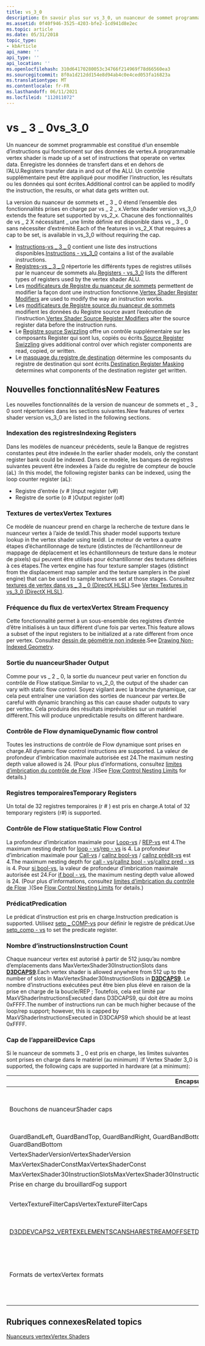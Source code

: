 ```yaml
---
title: vs_3_0
description: En savoir plus sur vs_3_0, un nuanceur de sommet programmable, qui est constitué d’un ensemble d’instructions qui fonctionnent sur des données de vertex.
ms.assetid: 0f40f946-3525-4203-bfe2-1cd941d8e2ec
ms.topic: article
ms.date: 05/31/2018
topic_type:
- kbArticle
api_name: ''
api_type: ''
api_location: ''
ms.openlocfilehash: 310d64170280053c34766f214969f78d66560ea3
ms.sourcegitcommit: 8f0a1d212dd154e8d94ab4c0e4ced053fa16823a
ms.translationtype: MT
ms.contentlocale: fr-FR
ms.lasthandoff: 06/11/2021
ms.locfileid: "112011072"
---
```

# <a name="vs_3_0"></a><span data-ttu-id="74204-103">vs \_ 3 \_ 0</span><span class="sxs-lookup"><span data-stu-id="74204-103">vs\_3\_0</span></span>

<span data-ttu-id="74204-104">Un nuanceur de sommet programmable est constitué d’un ensemble d’instructions qui fonctionnent sur des données de vertex.</span><span class="sxs-lookup"><span data-stu-id="74204-104">A programmable vertex shader is made up of a set of instructions that operate on vertex data.</span></span> <span data-ttu-id="74204-105">Enregistre les données de transfert dans et en dehors de l’ALU.</span><span class="sxs-lookup"><span data-stu-id="74204-105">Registers transfer data in and out of the ALU.</span></span> <span data-ttu-id="74204-106">Un contrôle supplémentaire peut être appliqué pour modifier l’instruction, les résultats ou les données qui sont écrites.</span><span class="sxs-lookup"><span data-stu-id="74204-106">Additional control can be applied to modify the instruction, the results, or what data gets written out.</span></span>

<span data-ttu-id="74204-107">La version du nuanceur de sommets et \_ 3 \_ 0 étend l’ensemble des fonctionnalités prises en charge par vs \_ 2 \_ x.</span><span class="sxs-lookup"><span data-stu-id="74204-107">Vertex shader version vs\_3\_0 extends the feature set supported by vs\_2\_x.</span></span> <span data-ttu-id="74204-108">Chacune des fonctionnalités de vs \_ 2 X nécessitant \_ une limite définie est disponible dans vs \_ 3 \_ 0 sans nécessiter d’extrémité.</span><span class="sxs-lookup"><span data-stu-id="74204-108">Each of the features in vs\_2\_X that requires a cap to be set, is available in vs\_3\_0 without requiring the cap.</span></span>

-   <span data-ttu-id="74204-109">[Instructions-vs \_ 3 \_ 0](dx9-graphics-reference-asm-vs-instructions-vs-3-0.md) contient une liste des instructions disponibles.</span><span class="sxs-lookup"><span data-stu-id="74204-109">[Instructions - vs\_3\_0](dx9-graphics-reference-asm-vs-instructions-vs-3-0.md) contains a list of the available instructions.</span></span>
-   <span data-ttu-id="74204-110">[Registres-vs \_ 3 \_ 0](dx9-graphics-reference-asm-vs-registers-vs-3-0.md) répertorie les différents types de registres utilisés par le nuanceur de sommets alu.</span><span class="sxs-lookup"><span data-stu-id="74204-110">[Registers - vs\_3\_0](dx9-graphics-reference-asm-vs-registers-vs-3-0.md) lists the different types of registers used by the vertex shader ALU.</span></span>
-   <span data-ttu-id="74204-111">Les [modificateurs de Registre du nuanceur de sommets](dx9-graphics-reference-asm-vs-registers-modifiers.md) permettent de modifier la façon dont une instruction fonctionne.</span><span class="sxs-lookup"><span data-stu-id="74204-111">[Vertex Shader Register Modifiers](dx9-graphics-reference-asm-vs-registers-modifiers.md) are used to modify the way an instruction works.</span></span>
-   <span data-ttu-id="74204-112">Les [modificateurs de Registre source du nuanceur de sommets](dx9-graphics-reference-asm-vs-registers-modifiers-source.md) modifient les données du Registre source avant l’exécution de l’instruction.</span><span class="sxs-lookup"><span data-stu-id="74204-112">[Vertex Shader Source Register Modifiers](dx9-graphics-reference-asm-vs-registers-modifiers-source.md) alter the source register data before the instruction runs.</span></span>
-   <span data-ttu-id="74204-113">Le [Registre source Swizzling](dx9-graphics-reference-asm-vs-registers-modifiers-source-swizzling.md) offre un contrôle supplémentaire sur les composants Register qui sont lus, copiés ou écrits.</span><span class="sxs-lookup"><span data-stu-id="74204-113">[Source Register Swizzling](dx9-graphics-reference-asm-vs-registers-modifiers-source-swizzling.md) gives additional control over which register components are read, copied, or written.</span></span>
-   <span data-ttu-id="74204-114">Le [masquage du registre de destination](dx9-graphics-reference-asm-vs-registers-modifiers-masking.md) détermine les composants du registre de destination qui sont écrits.</span><span class="sxs-lookup"><span data-stu-id="74204-114">[Destination Register Masking](dx9-graphics-reference-asm-vs-registers-modifiers-masking.md) determines what components of the destination register get written.</span></span>

## <a name="new-features"></a><span data-ttu-id="74204-115">Nouvelles fonctionnalités</span><span class="sxs-lookup"><span data-stu-id="74204-115">New Features</span></span>

<span data-ttu-id="74204-116">Les nouvelles fonctionnalités de la version de nuanceur de sommets et \_ 3 \_ 0 sont répertoriées dans les sections suivantes.</span><span class="sxs-lookup"><span data-stu-id="74204-116">New features of vertex shader version vs\_3\_0 are listed in the following sections.</span></span>

### <a name="indexing-registers"></a><span data-ttu-id="74204-117">Indexation des registres</span><span class="sxs-lookup"><span data-stu-id="74204-117">Indexing Registers</span></span>

<span data-ttu-id="74204-118">Dans les modèles de nuanceur précédents, seule la Banque de registres constantes peut être indexée.</span><span class="sxs-lookup"><span data-stu-id="74204-118">In the earlier shader models, only the constant register bank could be indexed.</span></span> <span data-ttu-id="74204-119">Dans ce modèle, les banques de registres suivantes peuvent être indexées à l’aide du registre de compteur de boucle (aL) :</span><span class="sxs-lookup"><span data-stu-id="74204-119">In this model, the following register banks can be indexed, using the loop counter register (aL):</span></span>

-   <span data-ttu-id="74204-120">Registre d’entrée (v \# )</span><span class="sxs-lookup"><span data-stu-id="74204-120">Input register (v\#)</span></span>
-   <span data-ttu-id="74204-121">Registre de sortie (o \# )</span><span class="sxs-lookup"><span data-stu-id="74204-121">Output register (o\#)</span></span>

### <a name="vertex-textures"></a><span data-ttu-id="74204-122">Textures de vertex</span><span class="sxs-lookup"><span data-stu-id="74204-122">Vertex Textures</span></span>

<span data-ttu-id="74204-123">Ce modèle de nuanceur prend en charge la recherche de texture dans le nuanceur vertex à l’aide de texldl.</span><span class="sxs-lookup"><span data-stu-id="74204-123">This shader model supports texture lookup in the vertex shader using texldl.</span></span> <span data-ttu-id="74204-124">Le moteur de vertex a quatre étapes d’échantillonnage de texture (distinctes de l’échantillonneur de mappage de déplacement et les échantillonneurs de texture dans le moteur de pixels) qui peuvent être utilisés pour échantillonner des textures définies à ces étapes.</span><span class="sxs-lookup"><span data-stu-id="74204-124">The vertex engine has four texture sampler stages (distinct from the displacement map sampler and the texture samplers in the pixel engine) that can be used to sample textures set at those stages.</span></span> <span data-ttu-id="74204-125">Consultez [textures de vertex dans vs \_ 3 \_ 0 (DirectX HLSL)](/windows/desktop/direct3d9/vertex-textures-in-vs-3-0).</span><span class="sxs-lookup"><span data-stu-id="74204-125">See [Vertex Textures in vs\_3\_0 (DirectX HLSL)](/windows/desktop/direct3d9/vertex-textures-in-vs-3-0).</span></span>

### <a name="vertex-stream-frequency"></a><span data-ttu-id="74204-126">Fréquence du flux de vertex</span><span class="sxs-lookup"><span data-stu-id="74204-126">Vertex Stream Frequency</span></span>

<span data-ttu-id="74204-127">Cette fonctionnalité permet à un sous-ensemble des registres d’entrée d’être initialisés à un taux différent d’une fois par vertex.</span><span class="sxs-lookup"><span data-stu-id="74204-127">This feature allows a subset of the input registers to be initialized at a rate different from once per vertex.</span></span> <span data-ttu-id="74204-128">Consultez [dessin de géométrie non indexée](/windows/desktop/direct3d9/efficiently-drawing-multiple-instances-of-geometry).</span><span class="sxs-lookup"><span data-stu-id="74204-128">See [Drawing Non-Indexed Geometry](/windows/desktop/direct3d9/efficiently-drawing-multiple-instances-of-geometry).</span></span>

### <a name="shader-output"></a><span data-ttu-id="74204-129">Sortie du nuanceur</span><span class="sxs-lookup"><span data-stu-id="74204-129">Shader Output</span></span>

<span data-ttu-id="74204-130">Comme pour vs \_ 2 \_ 0, la sortie du nuanceur peut varier en fonction du contrôle de Flow statique.</span><span class="sxs-lookup"><span data-stu-id="74204-130">Similar to vs\_2\_0, the output of the shader can vary with static flow control.</span></span> <span data-ttu-id="74204-131">Soyez vigilant avec la branche dynamique, car cela peut entraîner une variation des sorties de nuanceur par vertex.</span><span class="sxs-lookup"><span data-stu-id="74204-131">Be careful with dynamic branching as this can cause shader outputs to vary per vertex.</span></span> <span data-ttu-id="74204-132">Cela produira des résultats imprévisibles sur un matériel différent.</span><span class="sxs-lookup"><span data-stu-id="74204-132">This will produce unpredictable results on different hardware.</span></span>

### <a name="dynamic-flow-control"></a><span data-ttu-id="74204-133">Contrôle de Flow dynamique</span><span class="sxs-lookup"><span data-stu-id="74204-133">Dynamic flow control</span></span>

<span data-ttu-id="74204-134">Toutes les instructions de contrôle de Flow dynamique sont prises en charge.</span><span class="sxs-lookup"><span data-stu-id="74204-134">All dynamic flow control instructions are supported.</span></span> <span data-ttu-id="74204-135">La valeur de profondeur d’imbrication maximale autorisée est 24.</span><span class="sxs-lookup"><span data-stu-id="74204-135">The maximum nesting depth value allowed is 24.</span></span> <span data-ttu-id="74204-136">(Pour plus d’informations, consultez [limites d’imbrication du contrôle de Flow](dx9-graphics-reference-asm-vs-instructions-flow-control.md) .)</span><span class="sxs-lookup"><span data-stu-id="74204-136">(See [Flow Control Nesting Limits](dx9-graphics-reference-asm-vs-instructions-flow-control.md) for details.)</span></span>

### <a name="temporary-registers"></a><span data-ttu-id="74204-137">Registres temporaires</span><span class="sxs-lookup"><span data-stu-id="74204-137">Temporary Registers</span></span>

<span data-ttu-id="74204-138">Un total de 32 registres temporaires (r \# ) est pris en charge.</span><span class="sxs-lookup"><span data-stu-id="74204-138">A total of 32 temporary registers (r\#) is supported.</span></span>

### <a name="static-flow-control"></a><span data-ttu-id="74204-139">Contrôle de Flow statique</span><span class="sxs-lookup"><span data-stu-id="74204-139">Static Flow Control</span></span>

<span data-ttu-id="74204-140">La profondeur d’imbrication maximale pour [Loop-vs](loop---vs.md) / [REP-vs](rep---vs.md) est 4.</span><span class="sxs-lookup"><span data-stu-id="74204-140">The maximum nesting depth for [loop - vs](loop---vs.md)/[rep - vs](rep---vs.md) is 4.</span></span> <span data-ttu-id="74204-141">La profondeur d’imbrication maximale pour [Call-vs](call---vs.md) / [callnz bool-vs](callnz-bool---vs.md) / [callnz prédit-vs](callnz-pred---vs.md) est 4.</span><span class="sxs-lookup"><span data-stu-id="74204-141">The maximum nesting depth for [call - vs](call---vs.md)/[callnz bool - vs](callnz-bool---vs.md)/[callnz pred - vs](callnz-pred---vs.md) is 4.</span></span> <span data-ttu-id="74204-142">Pour [si bool-vs](if-bool---vs.md), la valeur de profondeur d’imbrication maximale autorisée est 24.</span><span class="sxs-lookup"><span data-stu-id="74204-142">For [if bool - vs](if-bool---vs.md), the maximum nesting depth value allowed is 24.</span></span> <span data-ttu-id="74204-143">(Pour plus d’informations, consultez [limites d’imbrication du contrôle de Flow](dx9-graphics-reference-asm-vs-instructions-flow-control.md) .)</span><span class="sxs-lookup"><span data-stu-id="74204-143">(See [Flow Control Nesting Limits](dx9-graphics-reference-asm-vs-instructions-flow-control.md) for details.)</span></span>

### <a name="predication"></a><span data-ttu-id="74204-144">Prédicat</span><span class="sxs-lookup"><span data-stu-id="74204-144">Predication</span></span>

<span data-ttu-id="74204-145">Le prédicat d’instruction est pris en charge.</span><span class="sxs-lookup"><span data-stu-id="74204-145">Instruction predication is supported.</span></span> <span data-ttu-id="74204-146">Utilisez [setp \_ COMP-vs](setp-comp---vs.md) pour définir le registre de prédicat.</span><span class="sxs-lookup"><span data-stu-id="74204-146">Use [setp\_comp - vs](setp-comp---vs.md) to set the predicate register.</span></span>

### <a name="instruction-count"></a><span data-ttu-id="74204-147">Nombre d’instructions</span><span class="sxs-lookup"><span data-stu-id="74204-147">Instruction Count</span></span>

<span data-ttu-id="74204-148">Chaque nuanceur vertex est autorisé à partir de 512 jusqu’au nombre d’emplacements dans MaxVertexShader30InstructionSlots dans [**D3DCAPS9**](/windows/desktop/api/d3d9caps/ns-d3d9caps-d3dcaps9).</span><span class="sxs-lookup"><span data-stu-id="74204-148">Each vertex shader is allowed anywhere from 512 up to the number of slots in MaxVertexShader30InstructionSlots in [**D3DCAPS9**](/windows/desktop/api/d3d9caps/ns-d3d9caps-d3dcaps9).</span></span> <span data-ttu-id="74204-149">Le nombre d’instructions exécutées peut être bien plus élevé en raison de la prise en charge de la boucle/REP ; Toutefois, cela est limité par MaxVShaderInstructionsExecuted dans D3DCAPS9, qui doit être au moins 0xFFFF.</span><span class="sxs-lookup"><span data-stu-id="74204-149">The number of instructions run can be much higher because of the loop/rep support; however, this is capped by MaxVShaderInstructionsExecuted in D3DCAPS9 which should be at least 0xFFFF.</span></span>

### <a name="device-caps"></a><span data-ttu-id="74204-150">Cap de l’appareil</span><span class="sxs-lookup"><span data-stu-id="74204-150">Device Caps</span></span>

<span data-ttu-id="74204-151">Si le nuanceur de sommets 3 \_ 0 est pris en charge, les limites suivantes sont prises en charge dans le matériel (au minimum) :</span><span class="sxs-lookup"><span data-stu-id="74204-151">If Vertex Shader 3\_0 is supported, the following caps are supported in hardware (at a minimum):</span></span>



<table>
<colgroup>
<col style="width: 50%" />
<col style="width: 50%" />
</colgroup>
<thead>
<tr class="header">
<th><span data-ttu-id="74204-152">Encapsul</span><span class="sxs-lookup"><span data-stu-id="74204-152">Cap</span></span></th>
<th><span data-ttu-id="74204-153">Fonctionnalité</span><span class="sxs-lookup"><span data-stu-id="74204-153">Capability</span></span></th>
</tr>
</thead>
<tbody>
<tr class="odd">
<td><span data-ttu-id="74204-154">Bouchons de nuanceur</span><span class="sxs-lookup"><span data-stu-id="74204-154">Shader caps</span></span></td>
<td><ul>
<li><span data-ttu-id="74204-155">DynamicFlowControlDepth est 24</span><span class="sxs-lookup"><span data-stu-id="74204-155">DynamicFlowControlDepth is 24</span></span></li>
<li><span data-ttu-id="74204-156">NumTemps est 32</span><span class="sxs-lookup"><span data-stu-id="74204-156">NumTemps is 32</span></span></li>
<li><span data-ttu-id="74204-157">StaticFlowControlDepth est 4</span><span class="sxs-lookup"><span data-stu-id="74204-157">StaticFlowControlDepth is 4</span></span></li>
<li><span data-ttu-id="74204-158">Le prédicat est pris en charge.</span><span class="sxs-lookup"><span data-stu-id="74204-158">Predication is supported.</span></span></li>
</ul></td>
</tr>
<tr class="even">
<td><span data-ttu-id="74204-159">GuardBandLeft, GuardBandTop, GuardBandRight, GuardBandBottom</span><span class="sxs-lookup"><span data-stu-id="74204-159">GuardBandLeft, GuardBandTop, GuardBandRight, GuardBandBottom</span></span></td>
<td><span data-ttu-id="74204-160">8 Ko</span><span class="sxs-lookup"><span data-stu-id="74204-160">8K</span></span></td>
</tr>
<tr class="odd">
<td><span data-ttu-id="74204-161">VertexShaderVersion</span><span class="sxs-lookup"><span data-stu-id="74204-161">VertexShaderVersion</span></span></td>
<td><span data-ttu-id="74204-162">3_0</span><span class="sxs-lookup"><span data-stu-id="74204-162">3_0</span></span></td>
</tr>
<tr class="even">
<td><span data-ttu-id="74204-163">MaxVertexShaderConst</span><span class="sxs-lookup"><span data-stu-id="74204-163">MaxVertexShaderConst</span></span></td>
<td><span data-ttu-id="74204-164">256</span><span class="sxs-lookup"><span data-stu-id="74204-164">256</span></span></td>
</tr>
<tr class="odd">
<td><span data-ttu-id="74204-165">MaxVertexShader30InstructionSlots</span><span class="sxs-lookup"><span data-stu-id="74204-165">MaxVertexShader30InstructionSlots</span></span></td>
<td><span data-ttu-id="74204-166">512</span><span class="sxs-lookup"><span data-stu-id="74204-166">512</span></span></td>
</tr>
<tr class="even">
<td><span data-ttu-id="74204-167">Prise en charge du brouillard</span><span class="sxs-lookup"><span data-stu-id="74204-167">Fog support</span></span></td>
<td><span data-ttu-id="74204-168">D3DPRASTERCAPS_FOGVERTEX</span><span class="sxs-lookup"><span data-stu-id="74204-168">D3DPRASTERCAPS_FOGVERTEX</span></span></td>
</tr>
<tr class="odd">
<td><span data-ttu-id="74204-169">VertexTextureFilterCaps</span><span class="sxs-lookup"><span data-stu-id="74204-169">VertexTextureFilterCaps</span></span></td>
<td><ul>
<li><span data-ttu-id="74204-170"><a href="/windows/desktop/direct3d9/d3dptfiltercaps">D3DPTFILTERCAPS_MINFPOINT</a></span><span class="sxs-lookup"><span data-stu-id="74204-170"><a href="/windows/desktop/direct3d9/d3dptfiltercaps">D3DPTFILTERCAPS_MINFPOINT</a></span></span></li>
<li><span data-ttu-id="74204-171"><a href="/windows/desktop/direct3d9/d3dptfiltercaps">D3DPTFILTERCAPS_MAGFPOINT</a></span><span class="sxs-lookup"><span data-stu-id="74204-171"><a href="/windows/desktop/direct3d9/d3dptfiltercaps">D3DPTFILTERCAPS_MAGFPOINT</a></span></span></li>
</ul></td>
</tr>
<tr class="even">
<td><span data-ttu-id="74204-172"><a href="/windows/desktop/direct3d9/d3ddevcaps2">D3DDEVCAPS2_VERTEXELEMENTSCANSHARESTREAMOFFSET</a></span><span class="sxs-lookup"><span data-stu-id="74204-172"><a href="/windows/desktop/direct3d9/d3ddevcaps2">D3DDEVCAPS2_VERTEXELEMENTSCANSHARESTREAMOFFSET</a></span></span></td>
<td><span data-ttu-id="74204-173">Les éléments vertex dans une déclaration de vertex peuvent partager le même décalage de flux.</span><span class="sxs-lookup"><span data-stu-id="74204-173">Vertex elements in a vertex declaration can share the same stream offset.</span></span></td>
</tr>
<tr class="odd">
<td><span data-ttu-id="74204-174">Formats de vertex</span><span class="sxs-lookup"><span data-stu-id="74204-174">Vertex formats</span></span></td>
<td><ul>
<li><span data-ttu-id="74204-175">D3DDECLTYPE_UBYTE4</span><span class="sxs-lookup"><span data-stu-id="74204-175">D3DDECLTYPE_UBYTE4</span></span></li>
<li><span data-ttu-id="74204-176">D3DDECLTYPE_UBYTE4N</span><span class="sxs-lookup"><span data-stu-id="74204-176">D3DDECLTYPE_UBYTE4N</span></span></li>
<li><span data-ttu-id="74204-177">D3DDECLTYPE_SHORT2N</span><span class="sxs-lookup"><span data-stu-id="74204-177">D3DDECLTYPE_SHORT2N</span></span></li>
<li><span data-ttu-id="74204-178">D3DDECLTYPE_SHORT4N</span><span class="sxs-lookup"><span data-stu-id="74204-178">D3DDECLTYPE_SHORT4N</span></span></li>
<li><span data-ttu-id="74204-179">D3DDECLTYPE_FLOAT16_2</span><span class="sxs-lookup"><span data-stu-id="74204-179">D3DDECLTYPE_FLOAT16_2</span></span></li>
<li><span data-ttu-id="74204-180">D3DDECLTYPE_FLOAT16_4</span><span class="sxs-lookup"><span data-stu-id="74204-180">D3DDECLTYPE_FLOAT16_4</span></span></li>
</ul></td>
</tr>
</tbody>
</table>



 

## <a name="related-topics"></a><span data-ttu-id="74204-181">Rubriques connexes</span><span class="sxs-lookup"><span data-stu-id="74204-181">Related topics</span></span>

<dl> <dt>

[<span data-ttu-id="74204-182">Nuanceurs vertex</span><span class="sxs-lookup"><span data-stu-id="74204-182">Vertex Shaders</span></span>](dx9-graphics-reference-asm-vs.md)
</dt> </dl>

 

 